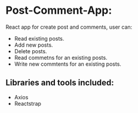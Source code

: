 # Post-Comment-App:
React app for create post and comments, user can:
* Read existing posts.
* Add new posts.
* Delete posts.
* Read commetns for an existing posts.
* Write new commtents for an existing posts.
## Libraries and tools included:
* Axios
* Reactstrap

